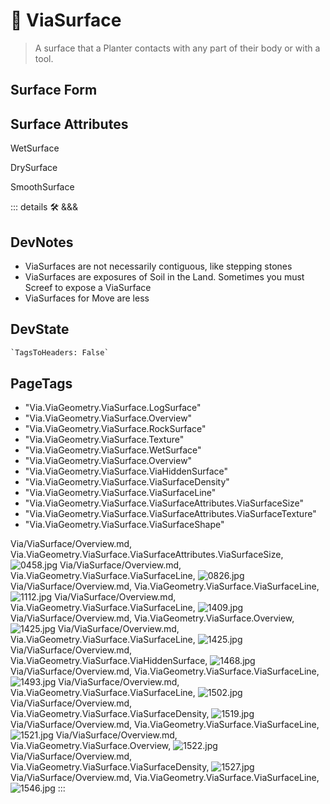 
# 🔻 <via>ViaSurface</via>

> A surface that a Planter contacts with any part of their body or with a tool.

## Surface Form

## Surface Attributes

WetSurface

DrySurface

SmoothSurface

::: details 🛠 <dev>&&&</dev>

## DevNotes

- ViaSurfaces are not necessarily contiguous, like stepping stones
- ViaSurfaces are exposures of Soil in the Land. Sometimes you must Screef to expose a ViaSurface
- ViaSurfaces for Move are less

## DevState

```py
`TagsToHeaders: False`
```

<h2>PageTags</h2>

- "Via.ViaGeometry.ViaSurface.LogSurface"
- "Via.ViaGeometry.ViaSurface.Overview"
- "Via.ViaGeometry.ViaSurface.RockSurface"
- "Via.ViaGeometry.ViaSurface.Texture"
- "Via.ViaGeometry.ViaSurface.WetSurface"
- "Via.ViaGeometry.ViaSurface.Overview"
- "Via.ViaGeometry.ViaSurface.ViaHiddenSurface"
- "Via.ViaGeometry.ViaSurface.ViaSurfaceDensity"
- "Via.ViaGeometry.ViaSurface.ViaSurfaceLine"
- "Via.ViaGeometry.ViaSurface.ViaSurfaceAttributes.ViaSurfaceSize"
- "Via.ViaGeometry.ViaSurface.ViaSurfaceAttributes.ViaSurfaceTexture"
- "Via.ViaGeometry.ViaSurface.ViaSurfaceShape"

Via/ViaSurface/Overview.md, <dev>Via.ViaGeometry.ViaSurface.ViaSurfaceAttributes.ViaSurfaceSize</dev>, ![0458.jpg](/PaperPhoto/0458.jpg)
Via/ViaSurface/Overview.md, <dev>Via.ViaGeometry.ViaSurface.ViaSurfaceLine</dev>, ![0826.jpg](/PaperPhoto/0826.jpg)
Via/ViaSurface/Overview.md, <dev>Via.ViaGeometry.ViaSurface.ViaSurfaceLine</dev>, ![1112.jpg](/PaperPhoto/1112.jpg)
Via/ViaSurface/Overview.md, <dev>Via.ViaGeometry.ViaSurface.ViaSurfaceLine</dev>, ![1409.jpg](/PaperPhoto/1409.jpg)
Via/ViaSurface/Overview.md, <dev>Via.ViaGeometry.ViaSurface.Overview</dev>, ![1425.jpg](/PaperPhoto/1425.jpg)
Via/ViaSurface/Overview.md, <dev>Via.ViaGeometry.ViaSurface.ViaSurfaceLine</dev>, ![1425.jpg](/PaperPhoto/1425.jpg)
Via/ViaSurface/Overview.md, <dev>Via.ViaGeometry.ViaSurface.ViaHiddenSurface</dev>, ![1468.jpg](/PaperPhoto/1468.jpg)
Via/ViaSurface/Overview.md, <dev>Via.ViaGeometry.ViaSurface.ViaSurfaceLine</dev>, ![1493.jpg](/PaperPhoto/1493.jpg)
Via/ViaSurface/Overview.md, <dev>Via.ViaGeometry.ViaSurface.ViaSurfaceLine</dev>, ![1502.jpg](/PaperPhoto/1502.jpg)
Via/ViaSurface/Overview.md, <dev>Via.ViaGeometry.ViaSurface.ViaSurfaceDensity</dev>, ![1519.jpg](/PaperPhoto/1519.jpg)
Via/ViaSurface/Overview.md, <dev>Via.ViaGeometry.ViaSurface.ViaSurfaceLine</dev>, ![1521.jpg](/PaperPhoto/1521.jpg)
Via/ViaSurface/Overview.md, <dev>Via.ViaGeometry.ViaSurface.Overview</dev>, ![1522.jpg](/PaperPhoto/1522.jpg)
Via/ViaSurface/Overview.md, <dev>Via.ViaGeometry.ViaSurface.ViaSurfaceDensity</dev>, ![1527.jpg](/PaperPhoto/1527.jpg)
Via/ViaSurface/Overview.md, <dev>Via.ViaGeometry.ViaSurface.ViaSurfaceLine</dev>, ![1546.jpg](/PaperPhoto/1546.jpg)
:::

